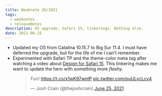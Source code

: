```yaml
---
title: Weeknote 26/2021
tags:
  - weeknotes
  - releaseNotes
description: OS upgrade, Safari 15, tinkerings. Nothing else.
date: 2021-06-25
---
```

- Updated my OS from Catalina 10.15.7 to Big Sur 11.4. I must have deferred the upgrade, but for the life of me I can't remember.
- Experimented with Safari TP and the theme-color meta tag after watching a video about [Design for Safari 15](https://developer.apple.com/videos/play/wwdc2021/10029/). This tinkering makes me want to update the hero with something more _flashy_. 

<figure>
<blockquote class="twitter-tweet"><p lang="und" dir="ltr">Fun! <a href="https://t.co/x1wK97wntP">https://t.co/x1wK97wntP</a> <a href="https://t.co/puULycLcv4">pic.twitter.com/puULycLcv4</a></p>&mdash; Josh Crain (@thejoshcrain) <a href="https://twitter.com/thejoshcrain/status/1408528906894954502?ref_src=twsrc%5Etfw">June 25, 2021</a></blockquote> <script async src="https://platform.twitter.com/widgets.js" charset="utf-8"></script>
</figure>